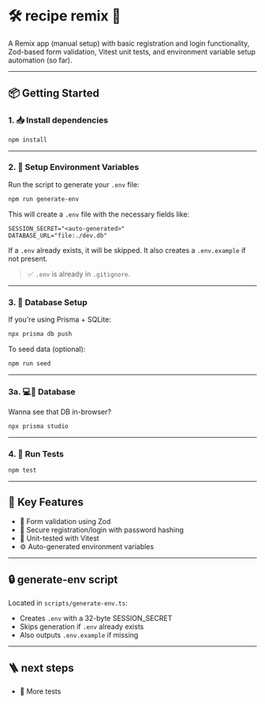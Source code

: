 # 🛠️ recipe remix 🚧

A Remix app (manual setup) with basic registration and login functionality, Zod-based form validation, Vitest unit tests, and environment variable setup automation (so far).

---

## 📦 Getting Started

### 1. 📥 Install dependencies

```bash
npm install
```

---

### 2. 🧪 Setup Environment Variables

Run the script to generate your `.env` file:

```bash
npm run generate-env
```

This will create a `.env` file with the necessary fields like:

```env
SESSION_SECRET="<auto-generated>"
DATABASE_URL="file:./dev.db"
```

If a `.env` already exists, it will be skipped. It also creates a `.env.example` if not present.

> ✅ `.env` is already in `.gitignore`.

---

### 3. 🧱 Database Setup

If you're using Prisma + SQLite:

```bash
npx prisma db push
```

To seed data (optional):

```bash
npm run seed
```

---

### 3a. 💻👀 Database

Wanna see that DB in-browser?

```bash
npx prisma studio
```

---

### 4. 🧪 Run Tests

```bash
npm test
```

---

## 📁 Key Features

- 📝 Form validation using Zod
- 🔐 Secure registration/login with password hashing
- 🧪 Unit-tested with Vitest
- ⚙️ Auto-generated environment variables

---

## 🔒 generate-env script

Located in `scripts/generate-env.ts`:

- Creates `.env` with a 32-byte SESSION_SECRET
- Skips generation if `.env` already exists
- Also outputs `.env.example` if missing

---

## 🪜 next steps

- 🧪 More tests
